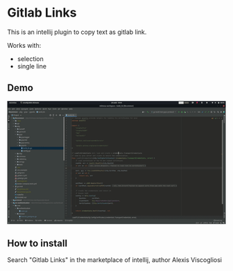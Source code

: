 # Gitlab Links

This is an intellij plugin to copy text as gitlab link. 

Works with:
- selection
- single line

## Demo

![Alt Text](.github/demo-plugin.gif)

## How to install 

Search "Gitlab Links" in the marketplace of intellij, author Alexis Viscogliosi